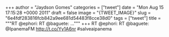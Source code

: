 
+++
author = "Jaydson Gomes"
categories = ["tweet"]
date = "Mon Aug 15 17:15:28 +0000 2011"
draft = false
image = "{TWEET_IMAGE}"
slug = "6e4fdf283816fcb842a9ee681d54483f8cce38d0"
tags = ["tweet"]
title = """RT @ephori: RT @baguete: ..."""
+++
RT @ephori: RT @baguete:  @IpanemaFM  http://t.co/Yy1A6nr #salveaipanema
